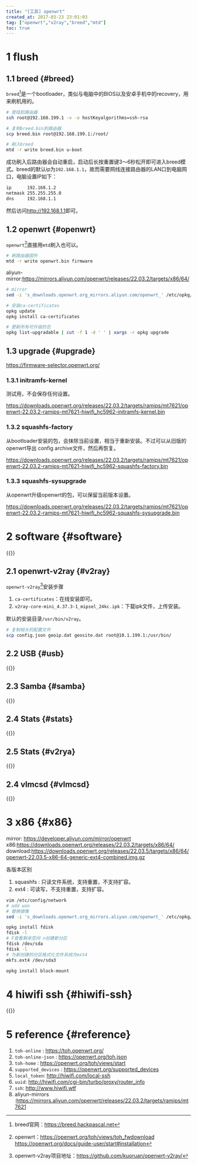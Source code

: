 ```yaml
---
title: "[工具] openwrt"
created_at: 2017-03-23 23:01:03
tag: ["openwrt","v2ray","breed","mtd"]
toc: true
---
```


# 1 flush

## 1.1 breed {#breed}

`breed`[^breed]是一个bootloader，类似与电脑中的BIOS以及安卓手机中的recovery，用来刷机用的。

```sh
# 登陆到路由器
ssh root@192.168.199.1 -v -o hostKeyalgorithms=ssh-rsa

# 复制breed.bin到路由器
scp breed.bin root@192.168.199.1:/root/

# 刷入breed
mtd -r write breed.bin u-boot
```

成功刷入后路由器会自动重启，启动后长按重置键3～6秒松开即可进入breed模式。breed的默认ip为`192.168.1.1`，故而需要网线连接路由器的LAN口到电脑网口，电脑设置IP如下：
```sh
ip      192.168.1.2
netmask 255.255.255.0
dns     192.168.1.1
```
然后访问<http://192.168.1.1>即可。

## 1.2 openwrt {#openwrt}

`openwrt`[^openwrt]直接用`mtd`刷入也可以。

```sh
# 刷路由器固件
mtd -r write openwrt.bin firmware
```

aliyun-mirror:<https://mirrors.aliyun.com/openwrt/releases/22.03.2/targets/x86/64/>
```bash
# mirror
sed -i 's_downloads.openwrt.org_mirrors.aliyun.com/openwrt_' /etc/opkg/distfeeds.conf

# 安装ca-certificates
opkg update
opkg install ca-certificates

# 更新所有可升级的包
opkg list-upgradable | cut -f 1 -d ' ' | xargs -r opkg upgrade
```

## 1.3 upgrade {#upgrade}

<https://firmware-selector.openwrt.org/>

### 1.3.1 initramfs-kernel

测试用，不会保存任何设置。

<https://downloads.openwrt.org/releases/22.03.2/targets/ramips/mt7621/openwrt-22.03.2-ramips-mt7621-hiwifi_hc5962-initramfs-kernel.bin>

### 1.3.2 squashfs-factory

从bootloader安装的包，会抹除当前设置，相当于重新安装。不过可以从旧版的openwrt导出 config archive文件，然后再恢复。

<https://downloads.openwrt.org/releases/22.03.2/targets/ramips/mt7621/openwrt-22.03.2-ramips-mt7621-hiwifi_hc5962-squashfs-factory.bin>

### 1.3.3 squashfs-sysupgrade

从openwrt升级openwrt的包，可以保留当前版本设置。

<https://downloads.openwrt.org/releases/22.03.2/targets/ramips/mt7621/openwrt-22.03.2-ramips-mt7621-hiwifi_hc5962-squashfs-sysupgrade.bin>

# 2 software {#software}

{{<highlight-file path="cofig/network">}}

## 2.1 openwrt-v2ray {#v2ray}

`openwrt-v2ray`[^openwrt-v2ray]安装步骤
1. `ca-certificates`：在线安装即可。
2. `v2ray-core-mini_4.37.3-1_mipsel_24kc.ipk`：下载ipk文件，上传安装。

默认的安装目录`/usr/bin/v2ray`。
```sh
# 复制相关的配置文件
scp config.json geoip.dat geosite.dat root@10.1.199.1:/usr/bin/
```

## 2.2 USB {#usb}

{{<highlight-file path="usb.sh" lang="sh">}}


## 2.3 Samba {#samba}

{{<highlight-file path="samba.sh" lang="sh">}}

## 2.4 Stats {#stats}

{{<highlight-file path="stats.sh" lang="sh">}}

## 2.5 Stats {#v2rya}

{{<highlight-file path="v2rya.sh" lang="sh">}}

## 2.4 vlmcsd {#vlmcsd}

{{<highlight-file path="vlmcsd.sh" lang="sh">}}

# 3 x86 {#x86}

mirror: <https://developer.aliyun.com/mirror/openwrt>
x86:<https://downloads.openwrt.org/releases/22.03.2/targets/x86/64/>
download:<https://downloads.openwrt.org/releases/22.03.5/targets/x86/64/openwrt-22.03.5-x86-64-generic-ext4-combined.img.gz>

各版本区别
1. squashfs : 只读文件系统，支持重置，不支持扩容。
2. ext4 : 可读写，不支持重置，支持扩容。

```sh
vim /etc/config/network
# add wan
# 替换镜像
sed -i 's_downloads.openwrt.org_mirrors.aliyun.com/openwrt_' /etc/opkg/distfeeds.conf

opkg install fdisk
fdisk -l
# F查看剩余空间 n创建新分区
fdisk /dev/sda
fdisk -l
# 为新创建的分区格式化文件系统为ext4
mkfs.ext4 /dev/sda3

opkg install block-mount

```

# 4 hiwifi ssh {#hiwifi-ssh}

{{<inline-html path="hiwifi/ssh.html">}}

# 5 reference {#reference}

1. `toh-online` : <https://toh.openwrt.org/>
2. `toh-online-json` : <https://openwrt.org/toh.json>
3. `toh-home` : <https://openwrt.org/toh/views/start>
4. `supported_devices` : <https://openwrt.org/supported_devices>
5. `local_token`: <http://hiwifi.com/local-ssh>
6. `uuid`: <http://hiwifi.com/cgi-bin/turbo/proxy/router_info>
7. `ssh`: <http://www.hiwifi.wtf>
8. aliyun-mirrors :<https://mirrors.aliyun.com/openwrt/releases/22.03.2/targets/ramips/mt7621>


[^breed]:breed官网：<https://breed.hackpascal.net>
[^openwrt]:openwrt：<https://openwrt.org/toh/views/toh_fwdownload> <https://openwrt.org/docs/guide-user/start#installation>
[^openwrt-v2ray]:openwrt-v2ray项目地址：<https://github.com/kuoruan/openwrt-v2ray/>


